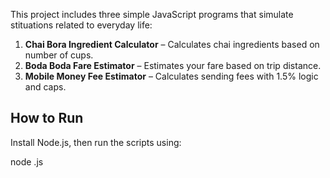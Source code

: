 This project includes three simple JavaScript programs that simulate stituations related to everyday life:

1. **Chai Bora Ingredient Calculator** – Calculates chai ingredients based on number of cups.
2. **Boda Boda Fare Estimator** – Estimates your fare based on trip distance.
3. **Mobile Money Fee Estimator** – Calculates sending fees with 1.5% logic and caps.

## How to Run

Install Node.js, then run the scripts using:

node <script-name>.js